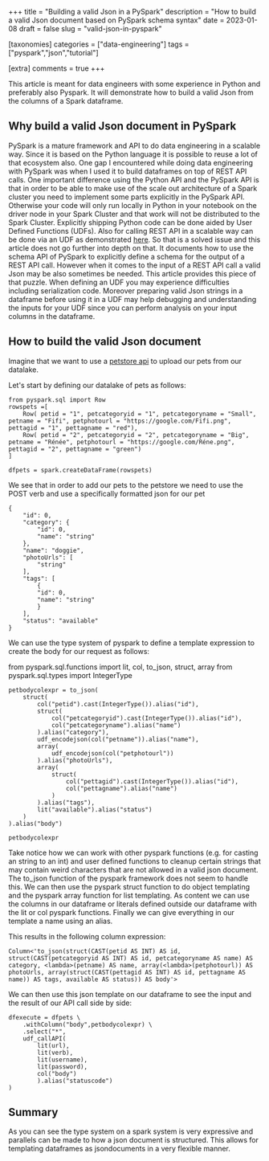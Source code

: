 +++
title = "Building a valid Json in a PySpark"
description = "How to build a valid Json document based on PySpark schema syntax"
date = 2023-01-08
draft = false
slug = "valid-json-in-pyspark"

[taxonomies]
categories = ["data-engineering"]
tags = ["pyspark","json","tutorial"]

[extra]
comments = true
+++

This article is meant for data engineers with some experience in Python and preferably also Pyspark. It will demonstrate how to build a valid Json from the columns of a Spark dataframe. 

## Why build a valid Json document in PySpark  
PySpark is a mature framework and API to do data engineering in a scalable way. Since it is based on the Python language it is possible to reuse a lot of that ecosystem also. One gap I encountered while doing data engineering with PySpark was when I used it to build dataframes on top of REST API calls. One important difference using the Python API and the PySpark API is that in order to be able to make use of the scale out architecture of a Spark cluster you need to implement some parts explicitly in the PySpark API. Otherwise your code will only run locally in Python in your notebook on the driver node in your Spark Cluster and that work will not be distributed to the Spark Cluster. Explicitly shipping Python code can be done aided by User Defined Functions (UDFs). Also for calling REST API in a scalable way can be done via an UDF as demonstrated [here](https://github.com/jamesshocking/Spark-REST-API-UDF). So that is a solved issue and this article does not go further into depth on that. It documents how to use the schema API of PySpark to explicitly define a schema for the output of a REST API call. However when it comes to the input of a REST API call a valid Json may be also sometimes be needed. This article provides this piece of that puzzle. When defining an UDF you may experience difficulties including serialization code. Moreover preparing valid Json strings in a dataframe before using it in a UDF may help debugging and understanding the inputs for your UDF since you can perform analysis on your input columns in the dataframe.

## How to build the valid Json document

Imagine that we want to use a [petstore api](https://petstore.swagger.io/#/) to upload our pets from our datalake.

Let's start by defining our datalake of pets as follows:

    from pyspark.sql import Row
    rowspets =[
        Row( petid = "1", petcategoryid = "1", petcategoryname = "Small", petname = "Fifi", petphotourl = "https://google.com/Fifi.png", pettagid = "1", pettagname = "red"),
        Row( petid = "2", petcategoryid = "2", petcategoryname = "Big", petname = "Rénée", petphotourl = "https://google.com/Réne.png", pettagid = "2", pettagname = "green")
    ]

    dfpets = spark.createDataFrame(rowspets)

We see that in order to add our pets to the petstore we need to use the POST verb and use a specifically formatted json for our pet

    {
        "id": 0,
        "category": {
            "id": 0,
            "name": "string"
        },
        "name": "doggie",
        "photoUrls": [
            "string"
        ],
        "tags": [
            {
            "id": 0,
            "name": "string"
            }
        ],
        "status": "available"
    }

We can use the type system of pyspark to define a template expression to create the body for our request as follows:

from pyspark.sql.functions import lit, col, to_json, struct, array
from pyspark.sql.types import IntegerType

    petbodycolexpr = to_json(
        struct(
            col("petid").cast(IntegerType()).alias("id"),
            struct(
                col("petcategoryid").cast(IntegerType()).alias("id"),
                col("petcategoryname").alias("name")
            ).alias("category"),
            udf_encodejson(col("petname")).alias("name"),
            array(
                udf_encodejson(col("petphotourl"))
            ).alias("photoUrls"),
            array(
                struct(
                    col("pettagid").cast(IntegerType()).alias("id"),
                    col("pettagname").alias("name")
                )
            ).alias("tags"),
            lit("available").alias("status")
        )
    ).alias("body")

    petbodycolexpr

Take notice how we can work with other pyspark functions (e.g. for casting an string to an int) and user defined functions to cleanup certain strings that may contain weird characters that are not allowed in a valid json document. The to_json function of the pyspark framework does not seem to handle this. We can then use the pyspark struct function to do object templating and the pyspark array function for list templating. As content we can use the columns in our dataframe or literals defined outside our dataframe with the lit or col pyspark functions. Finally we can give everything in our template a name using an alias.

This results in the following column expression:

    Column<'to_json(struct(CAST(petid AS INT) AS id, struct(CAST(petcategoryid AS INT) AS id, petcategoryname AS name) AS category, <lambda>(petname) AS name, array(<lambda>(petphotourl)) AS photoUrls, array(struct(CAST(pettagid AS INT) AS id, pettagname AS name)) AS tags, available AS status)) AS body'>

We can then use this json template on our dataframe to see the input and the result of our API call side by side:

    dfexecute = dfpets \
        .withColumn("body",petbodycolexpr) \
        .select("*",
        udf_callAPI(
            lit(url),
            lit(verb),
            lit(username),
            lit(password),
            col("body")
            ).alias("statuscode")
    )

## Summary

As you can see the type system on a spark system is very expressive and parallels can be made to how a json document is structured. This allows for templating dataframes as jsondocuments in a very flexible manner.